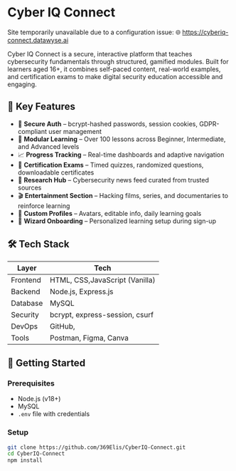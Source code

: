 # Cyber IQ Connect

Site temporarily unavailable due to a configuration issue: 🌐 https://cyberiq-connect.datawyse.ai

Cyber IQ Connect is a secure, interactive platform that teaches cybersecurity fundamentals through structured, gamified modules. Built for learners aged 16+, it combines self-paced content, real-world examples, and certification exams to make digital security education accessible and engaging.

## 🎯 Key Features

- 🔐 **Secure Auth** – bcrypt-hashed passwords, session cookies, GDPR-compliant user management
- 🧠 **Modular Learning** – Over 100 lessons across Beginner, Intermediate, and Advanced levels
- 📈 **Progress Tracking** – Real-time dashboards and adaptive navigation
- 📝 **Certification Exams** – Timed quizzes, randomized questions, downloadable certificates
- 📰 **Research Hub** – Cybersecurity news feed curated from trusted sources
- 🎬 **Entertainment Section** – Hacking films, series, and documentaries to reinforce learning
- 👤 **Custom Profiles** – Avatars, editable info, daily learning goals
- 🧙 **Wizard Onboarding** – Personalized learning setup during sign-up

## 🛠️ Tech Stack

| Layer      | Tech                          |
|------------|-------------------------------|
| Frontend   | HTML, CSS,JavaScript (Vanilla)|
| Backend    | Node.js, Express.js           |
| Database   | MySQL                         |
| Security   | bcrypt, express-session, csurf|
| DevOps     | GitHub,                       |
| Tools      | Postman, Figma, Canva         |

## 🚀 Getting Started

### Prerequisites
- Node.js (v18+)
- MySQL
- `.env` file with credentials

### Setup

```bash
git clone https://github.com/369Elis/CyberIQ-Connect.git
cd CyberIQ-Connect
npm install
